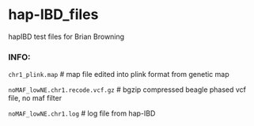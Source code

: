 # hap-IBD_files
hapIBD test files for Brian Browning

### INFO:

`chr1_plink.map` # map file edited into plink format from genetic map

`noMAF_lowNE.chr1.recode.vcf.gz` # bgzip compressed beagle phased vcf file, no maf filter

`noMAF_lowNE.chr1.log` # log file from hap-IBD
